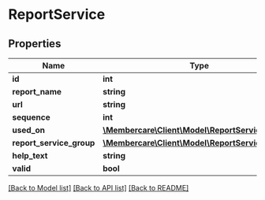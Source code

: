 # ReportService

## Properties
Name | Type | Description | Notes
------------ | ------------- | ------------- | -------------
**id** | **int** |  | [optional] 
**report_name** | **string** |  | [optional] 
**url** | **string** |  | [optional] 
**sequence** | **int** |  | [optional] 
**used_on** | [**\Membercare\Client\Model\ReportServiceUsedOn**](ReportServiceUsedOn.md) |  | [optional] 
**report_service_group** | [**\Membercare\Client\Model\ReportServiceGroup**](ReportServiceGroup.md) |  | [optional] 
**help_text** | **string** |  | [optional] 
**valid** | **bool** |  | [optional] 

[[Back to Model list]](../../README.md#documentation-for-models) [[Back to API list]](../../README.md#documentation-for-api-endpoints) [[Back to README]](../../README.md)

